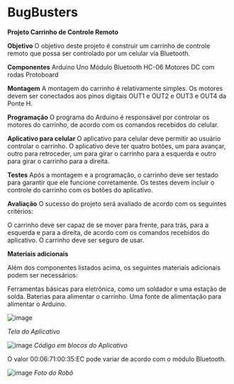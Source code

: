 # BugBusters

**Projeto Carrinho de Controle Remoto**

**Objetivo**
O objetivo deste projeto é construir um carrinho de controle remoto que possa ser controlado por um celular via Bluetooth.

**Componentes**
Arduino Uno
Módulo Bluetooth HC-06
Motores DC com rodas
Protoboard

**Montagem**
A montagem do carrinho é relativamente simples. Os motores devem ser conectados aos pinos digitais OUT1 e OUT2 e OUT3 e OUT4 da Ponte H.

**Programação**
O programa do Arduino é responsável por controlar os motores do carrinho, de acordo com os comandos recebidos do celular.

**Aplicativo para celular**
O aplicativo para celular deve permitir ao usuário controlar o carrinho. O aplicativo deve ter quatro botões, um para avançar, outro para retroceder, um para girar o carrinho para a esquerda e outro para girar o carrinho para a direita.

**Testes**
Após a montagem e a programação, o carrinho deve ser testado para garantir que ele funcione corretamente. Os testes devem incluir o controle do carrinho com os botões do aplicativo.

**Avaliação**
O sucesso do projeto será avaliado de acordo com os seguintes critérios:

O carrinho deve ser capaz de se mover para frente, para trás, para a esquerda e para a direita, de acordo com os comandos recebidos do aplicativo.
O carrinho deve ser seguro de usar.

**Materiais adicionais**

Além dos componentes listados acima, os seguintes materiais adicionais podem ser necessários:

Ferramentas básicas para eletrônica, como um soldador e uma estação de solda.
Baterias para alimentar o carrinho.
Uma fonte de alimentação para alimentar o Arduino.


![image](https://github.com/canazarteesophia/BugBusters/assets/150062861/8f6103c0-14ca-413e-83ff-29f878edd91a)

*Tela do Aplicativo*

![image](https://github.com/canazarteesophia/BugBusters/assets/150062861/e8a7832a-3f78-4365-95eb-e01165342c06)
*Código em blocos do Aplicativo*

O valor 00:06:71:00:35:EC pode variar de acordo com o módulo Bluetooth. 

![image](https://github.com/canazarteesophia/BugBusters/assets/150062861/117f21e8-7c60-4ee8-b392-14eb1ecaed28)
*Foto do Robô*


